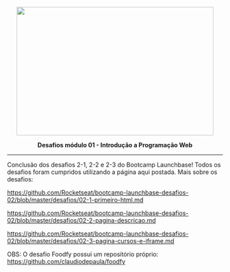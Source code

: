 <p align="center">
  <img width="460" height="300" src="https://camo.githubusercontent.com/268b1344409fac98c4eeda520482b6910c4ddcba/68747470733a2f2f73746f726167652e676f6f676c65617069732e636f6d2f676f6c64656e2d77696e642f626f6f7463616d702d6c61756e6368626173652f6c6f676f2e706e67">
</p>

 <p align="center"><b>Desafios módulo 01 - Introdução a Programação Web</b></p>
 <hr>


Conclusão dos desafios 2-1, 2-2 e 2-3 do Bootcamp Launchbase!
Todos os desafios foram cumpridos utilizando a página aqui postada.
Mais sobre os desafios:

https://github.com/Rocketseat/bootcamp-launchbase-desafios-02/blob/master/desafios/02-1-primeiro-html.md

https://github.com/Rocketseat/bootcamp-launchbase-desafios-02/blob/master/desafios/02-2-pagina-descricao.md

https://github.com/Rocketseat/bootcamp-launchbase-desafios-02/blob/master/desafios/02-3-pagina-cursos-e-iframe.md

OBS: O desafio Foodfy possui um repositório próprio:
https://github.com/claudiodepaula/foodfy
